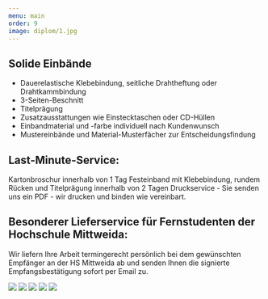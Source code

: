 ```yaml
---
menu: main
order: 9
image: diplom/1.jpg
---
```

## Solide Einbände

- Dauerelastische Klebebindung, seitliche Drahtheftung oder Drahtkammbindung
- 3-Seiten-Beschnitt
- Titelprägung
- Zusatzausstattungen wie Einstecktaschen oder CD-Hüllen
- Einbandmaterial und -farbe individuell nach Kundenwunsch
- Mustereinbände und Material-Musterfächer zur Entscheidungsfindung

## Last-Minute-Service:
Kartonbroschur innerhalb von 1 Tag
Festeinband mit Klebebindung, rundem Rücken und Titelprägung innerhalb von 2 Tagen
Druckservice - Sie senden uns ein PDF - wir drucken und binden wie vereinbart.

## Besonderer Lieferservice für Fernstudenten der Hochschule Mittweida:
Wir liefern Ihre Arbeit termingerecht persönlich bei dem gewünschten Empfänger an der HS Mittweida ab und senden Ihnen die signierte Empfangsbestätigung sofort per Email zu.

![](/diplom/2.jpg)
![](/diplom/3.jpg)
![](/diplom/4.jpg)
![](/diplom/5.jpg)
![](/diplom/6.jpg)
